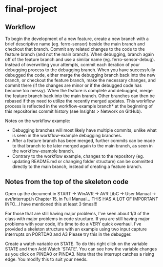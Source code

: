 # final-project

## Workflow

To begin the development of a new feature, create a new branch with a brief descriptive name (eg. ferro-sensor) beside the main branch and checkout that branch. Commit any related changes to the code to the feature branch (and not the main branch). When debugging, branch again off of the feature branch and use a similar name (eg. ferro-sensor-debug). Instead of overwriting your attempts, commit each iteration of your debugging process to the debugging branch. When you have successfully debugged the code, either merge the debugging branch back into the new branch, or checkout the feature branch, make the necessary changes, and commit there (if the changes are minor or if the debugged code has become too messy). When the feature is complete and debugged, merge the feature branch back into the main branch. Other branches can then be rebased if they need to utilize the recently merged updates. This workflow process is reflected in the workflow-example branch\* at the beginning of this repositories commit history (see Insights > Network on GitHub).

Notes on the workflow example:

- Debugging branches will most likely have multiple commits, unlike what is seen in the workflow-example debugging branches.
- After a feature branch has been merged, further commits can be made to that branch to be later merged again to the main branch, as seen in the workflow-example branch.
- Contrary to the workflow example, changes to the repository (eg. updating README.md or changing folder structure) can be committed directly to the main branch, instead of creating a feature branch.

## Notes from the top of the skeleton code

Open up the document in START -> WinAVR -> AVR LibC -> User Manual -> avr/interrupt.h
Chapter 15, in Full Manual... THIS HAS A LOT OF IMPORTANT INFO...I have mentioned this at least 3 times!!!

For those that are still having major problems, I've seen about 1/3 of the class with major problems in
code structure. If you are still having major problems with your code, it's time to do a VERY quick overhaul.
I've provided a skeleton structure with an example using two input capture interrupts on PORTDA0 and A3
Please try this in the debugger.

Create a watch variable on STATE. To do this right click on the variable STATE and then
Add Watch 'STATE'. You can see how the variable changes as you click on PINDA0 or PINDA3. Note that the interrupt
catches a rising edge. You modify this to suit your needs.
